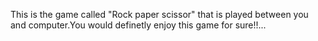 This is the game called "Rock paper scissor" that is played between you and computer.You would definetly enjoy this game for sure!!...
